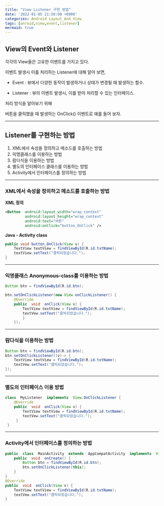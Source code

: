 ```yaml
---
title: "View Listener 구현 방법"
date: '2022-01-05 21:58:00 +0900'
categories: Android Layout_And_View
tags: [anroid,view,event,listener]
mermaid: true
---
```




## View의 Event와 Listener

각각의 View들은 고유한 이벤트를 가지고 있다. 

이벤트 발생시 이를 처리하는 Listener에 대해 알아 보면, 

- Event : 뷰에서 다양한 동작이 발생하거나 상태가 변경될 때 발생하는 함수.

- Listener : 뷰의 이벤트 발생시, 이를 받아 처리할 수 있는 인터페이스.

처리 방식을 알아보기 위해

버튼을 클릭했을 때 발생하는 OnClick() 이벤트로 예를 들어 보자.

----

## Listener를 구현하는 방법

 1. XML에서 속성을 정의하고 메소드를 호출하는 방법
 2. 익명클래스를 이용하는 방법
 3. 람다식을 이용하는 방법
 4. 별도의 인터페이스 클래스를 이용하는 방법
 5. Activity에서 인터페이스를 정의하는 방법

---

###  XML에서 속성을 정의하고 메소드를 호출하는 방법

**XML 정의** 
```xml
<Button  android:layout_width="wrap_context"  
		 android:layout_height="wrap_context"  
		 android:text="버튼" 
		 android:onClick="button_OnClick" />  
``` 

**Java - Activity class**
```java
public void button_OnClick(View v) {
    TextView textView = findViewById(R.id.txtName);
    textView.setText("클릭되었습니다.");
}
```

----

###  익명클래스 Anonymous-class를 이용하는 방법

```java
Button btn = findViewById(R.id.btn);

btn.setOnClickListener(new View.onClickListener() { 
	@Override 
	public  void  onClick(View v) { 
		TextView textView = findViewById(R.id.txtName); 	
		textVew.setText("클릭되었습니다."); 
		} 
	});  

```
---

### 람다식을 이용하는 방법

```java
Button btn = findViewById(R.id.btn); 
btn.setOnClickListener((v)-> {
	TextView textView = findViewById(R.id.txtName); 
	textVew.setText("클릭되었습니다."); 
});  
```
---
### 별도의 인터페이스 이용 방법 
  
```java
class  MyListener  implements  View.OnClickListener {
	@Override 
	public  void  onClick(View v) {
		TextView textView = findViewById(R.id.txtName); 
		textVew.setText("클릭되었습니다.");
	 }
 }  

```

---

### Activity에서 인터페이스를 정의하는 방법 

```java 
public  class  MainActivity  extends  AppCompatActivity  implements  View.OnClickListener { 
	public  void  onCreate() { 
		Button btn = findViewById(R.id.btn); 	
		btn.setOnClickListener(this);
	} 
} 
@Override  
public  void  onClick(View v) { 
	TextView textView = findViewById(R.id.txtName); 	
	textVew.setText("클릭되었습니다."); 
}  
```
